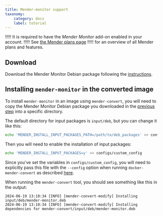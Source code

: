 ```yaml
---
title: Mender-monitor support
taxonomy:
    category: docs
    label: tutorial
---
```


!!!!! It is required to have the _Mender Monitor_ add-on enabled in your account.
!!!!! See [the Mender plans page](https://mender.io/pricing/plans?target=_blank)
!!!!! for an overview of all Mender plans and features.

## Download

Download the Mender Monitor Debian package following the [instructions](../../../12.Downloads/02.Device-components/docs.md#monitor).

## Installing `mender-monitor` in the converted image

To install `mender-monitor` in an image using `mender-convert`, you will need to copy the Mender Monitor Debian package you downloaded in the [previous step](#download) into a specific directory.

The default directory for input packages is `input/deb`, but you can change it like this:

```bash
echo 'MENDER_INSTALL_INPUT_PACKAGES_PATH=/path/to/deb_packages' >> configs/custom_config
```

Then you will need to enable the installation of input packages:

```bash
echo 'MENDER_INSTALL_INPUT_PACKAGES=y' >> configs/custom_config
```

Since you've set the variables in `configs/custom_config`, you will need to
explicitly pass this file with the `--config` option when running `docker-mender-convert` as described [here](../../02.Convert-a-Mender-Debian-image/01.Customization/docs.md#configuration-files).

When running the `mender-convert` tool, you should see something like this in the output:

```
2024-06-19 13:10:34 [INFO] [mender-convert-modify] Installing input/deb/mender-monitor.deb
2024-06-19 13:10:34 [INFO] [mender-convert-modify] Installing dependencies for mender-convert/input/deb/mender-monitor.deb
```

